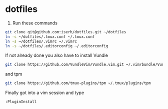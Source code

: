 # dotfiles
1. Run these commands
```sh
git clone git@github.com:iserh/dotfiles.git ~/dotfiles
ln -s ~/dotfiles/.tmux.conf ~/.tmux.conf
ln -s ~/dotfiles/.vimrc ~/.vimrc
ln -s ~/dotfiles/.editorconfig ~/.editorconfig
```

If not already done you also have to install Vundle
```sh
git clone https://github.com/VundleVim/Vundle.vim.git ~/.vim/bundle/Vundle.vim
```
and tpm
```sh
git clone https://github.com/tmux-plugins/tpm ~/.tmux/plugins/tpm
```

Finally got into a vim session and type
```sh
:PluginInstall
```
